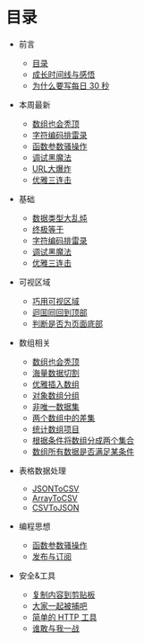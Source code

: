 # 目录

* 前言
    * [目录](SUMMARY.md)
    * [成长时间线与感悟](TIMELINE.md)
    * [为什么要写每日 30 秒](WAY.md)

* 本周最新
    * [数组也会秃顶](posts/sparse-array.md)
    * [字符编码排雷录](posts/unicode.md)
    * [函数参数骚操作](posts/function-params.md)
    * [调试黑魔法](posts/super-console.md)
    * [URL大爆炸](posts/url.md)
    * [优雅三连击](posts/tips.md)

* 基础
    * [数据类型大乱炖](posts/type.md)
    * [终极等于](posts/equals.md)
    * [字符编码排雷录](posts/unicode.md)
    * [调试黑魔法](posts/super-console.md)
    * [优雅三连击](posts/tips.md)

* 可视区域
    * [巧用可视区域](posts/in-viewport.md)
    * [迴囬囘回到顶部](posts/scroll.md)
    * [判断是否为页面底部](posts/bottom-visible.md)

* 数组相关
    * [数组也会秃顶](posts/sparse-array.md)
    * [海量数据切割](posts/chunk.md)
    * [优雅插入数组](posts/insert-item-inside-an-array.md)
    * [对象数组分组](posts/group-by.md)
    * [非唯一数据集](posts/non-unique.md)
    * [两个数组中的差集](posts/difference.md)
    * [统计数组项目](posts/count.md)
    * [根据条件将数组分成两个集合](posts/bifurcate.md)
    * [数组所有数据是否满足某条件](posts/all.md)

* 表格数据处理
    * [JSONToCSV](posts/json-to-csv.md)
    * [ArrayToCSV](posts/array-to-csv.md)
    * [CSVToJSON](posts/csv-to-json.md)

* 编程思想
    * [函数参数骚操作](posts/function-params.md)
    * [发布与订阅](posts/event.md)

* 安全&工具
    * [复制内容到剪贴板](posts/copy-to-clipboard.md)
    * [大家一起被捕吧](posts/lets-get-arrested.md)
    * [简单的 HTTP 工具](posts/simple-http.md)
    * [谁敢与我一战](posts/benchmark.md)